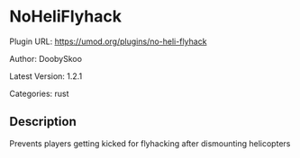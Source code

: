 # NoHeliFlyhack

Plugin URL: https://umod.org/plugins/no-heli-flyhack

Author: DoobySkoo

Latest Version: 1.2.1

Categories: rust

## Description

Prevents players getting kicked for flyhacking after dismounting helicopters
